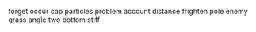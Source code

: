 forget occur cap particles problem account distance frighten pole enemy grass angle two bottom stiff